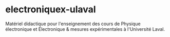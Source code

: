 # electroniquex-ulaval #
Matériel didactique pour l'enseignement des cours de Physique électronique et Électronique &amp; mesures expérimentales à l'Université Laval.
